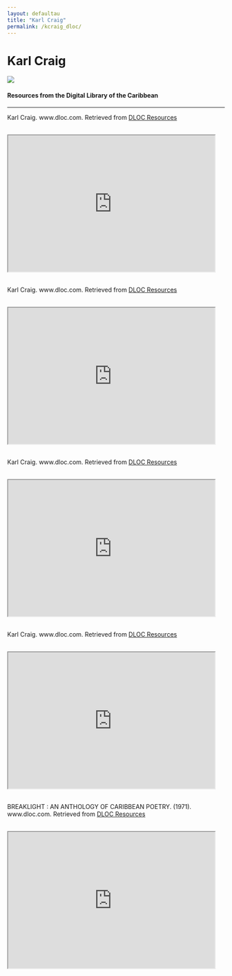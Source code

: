 ```yaml
---
layout: defaultau
title: "Karl Craig"
permalink: /kcraig_dloc/
---
```

<!-- partial:index.partial.html -->
<div class="content">
    <h1>Karl Craig</h1>
    <div class="quote">
        <div><img src="https://karljerrycraig.com/wp-content/uploads/2022/08/274573607_10158830538893870_1280107951856801628_n.jpg" class="logo"></div>
    </div>
    <body>
    <h4>Resources from the Digital Library of the Caribbean</h4><hr>
    <div class="container-mt-5">
      <div class="row">
            <div class="col-md-6">
                <p>Karl Craig. www.dloc.com. Retrieved from <a href="https://www.dloc.com/AA00079502/00008/images" target="_blank">DLOC Resources</a></p><br>
                <iframe width="95%" height="315" src="https://www.dloc.com/AA00079502/00008/images"></iframe>
                <br>
                <br>
        </div>
      <div class="col-md-6">
            <p>Karl Craig. www.dloc.com. Retrieved from <a href="https://www.dloc.com/AA00079502/00009/images" target="_blank">DLOC Resources</a></p><br>
            <iframe width="95%" height="315" src="https://www.dloc.com/AA00079502/00009/images"></iframe>
            <br>
            <br>
        </div>
        </div>
    <div class="container-mt-5">
      <div class="row">
            <div class="col-md-6">
                <p>Karl Craig. www.dloc.com. Retrieved from <a href="https://www.dloc.com/AA00079502/00003/images" target="_blank">DLOC Resources</a></p><br>
                <iframe width="95%" height="315" src="https://www.dloc.com/AA00079502/00003/images"></iframe>
                <br>
                <br>
        </div>
        <div class="col-md-6">
            <p>Karl Craig. www.dloc.com. Retrieved from <a href="https://www.dloc.com/AA00079502/00001/images" target="_blank">DLOC Resources</a></p><br>
            <iframe width="95%" height="315" src="https://www.dloc.com/AA00079502/00001/images"></iframe>
            <br>
            <br>
        </div>
        </div>
    <div class="container-mt-5">
      <div class="row">
            <div class="col-md-6">
                <p>BREAKLIGHT : AN ANTHOLOGY OF CARIBBEAN POETRY. (1971). www.dloc.com. Retrieved from <a href="https://www.dloc.com/AA00030696/00001/images" target="_blank">DLOC Resources</a></p><br>
                <iframe width="95%" height="315" src="https://www.dloc.com/AA00030696/00001/images"></iframe>
                <br>
                <br>
        </div>
    </body> 
          </div>
  <!-- partial -->
<script src='https://cdnjs.cloudflare.com/ajax/libs/jquery/3.1.1/jquery.min.js'></script><script  src="{{ site.baseurl }}/assets/js/authorscript.js"></script>
